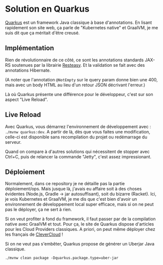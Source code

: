 # Solution en Quarkus

[Quarkus](https://quarkus.io/) est un framework Java classique à base d'annotations. En lisant rapidement son site web, ça parle de "Kubernetes native" et GraalVM, je me suis dit que ça méritait d'être creusé.

## Implémentation

Rien de révolutionnaire de ce côté, ce sont les annotations standards JAX-RS soutenues par la librairie [Resteasy](https://resteasy.dev/).
Et la validation se fait avec des annotations Hibernate.

(A noter que l'annotation `@NotEmpty` sur le query param donne bien une 400, mais avec un body HTML au lieu d'un retour JSON décrivant l'erreur.)

Là où Quarkus présente une différence pour le développeur, c'est sur son aspect "Live Reload".

## Live Reload

Avec Quarkus, vous démarrez l'environnement de développement avec : `./mvnw quarkus:dev`. A partir de là, dès que vous faites une modification, celle-ci est disponible sans recompilation du projet ou redémarrage du serveur.

Quand on compare à d'autres solutions qui nécessitent de stopper avec Ctrl+C, puis de relancer la commande "Jetty", c'est assez impressionant.

## Déploiement

Normalement, dans ce repository je ne détaille pas la partie déploiement/ops. Mais jusque là, j'avais eu affaire soit à des choses évidentes (Node.js, Gradle -> jar autosuffisant), soit du bizarre (Racket).
Ici, je vois Kubernetes et GraalVM, je me dis que c'est bien d'avoir un environnement de développement local super efficace, mais si on ne peut pas le déployer, ça ne sert à rien.

Si on veut profiter à fond du framework, il faut passer par de la compilation native avec GraalVM et tout. Pour ça, le site de Quarkus dispose d'articles pour les Cloud Providers classiques.
A priori, on peut même déployer chez les français de [CleverCloud](https://www.clever-cloud.com/blog/features/2019/04/15/how-to-use-quarkus/) !

Si on ne veut pas s'embêter, Quarkus propose de générer un Uberjar Java classique.
```
./mvnw clean package -Dquarkus.package.type=uber-jar 
```